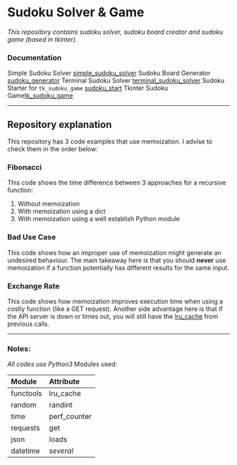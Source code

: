 # Sudoku Solver & Game #

_*This repository contains sudoku solver, sudoku board creator and sudoku game (based in tkinter).*_

### Documentation ###
Simple Sudoku Solver [simple_sudoku_solver](https://rickfernandes.github.io/sudoku/docs/simple_sudoku_solver.html)
Sudoku Board Generator [sudoku_generator](https://rickfernandes.github.io/sudoku/docs/sudoku_generator.html)
Terminal Sudoku Solver [terminal_sudoku_solver](https://rickfernandes.github.io/sudoku/docs/terminal_sudoku_solver.html)
Sudoku Starter for `tk_sudoku_game` [sudoku_start](https://rickfernandes.github.io/sudoku/docs/sudoku_start.html)
Tkinter Sudoku Game[tk_sudoku_game](https://rickfernandes.github.io/sudoku/docs/tk_sudoku_game.html)

---

## Repository explanation ##
This repository has 3 code examples that use memoization. I advise to check them in the order below:

### Fibonacci ###
This code shows the time difference between 3 approaches for a recursive function:
1. Without memoization
2. With memoization using a dict
3. With memoization using a well establish Python module

### Bad Use Case ###
This code shows how an improper use of memoization might generate an undesired behaviour.
The main takeaway here is that you should **never** use memoization if a function potentially has different results for the same input.

### Exchange Rate ###
This code shows how memoization improves execution time when using a costly function (like a GET request). Another side advantage here is that if the API server is down
or times out, you will still have the [lru_cache](https://www.geeksforgeeks.org/python-functools-lru_cache/) from previous calls.

---
### Notes: ###
*All codes use Python3*
Modules used:

|Module|Attribute|
|:-----|:-----|
|functools|lru_cache|
|random|randint|
|time|perf_counter|
|requests|get|
|json|loads|
|datetime|*several*|
